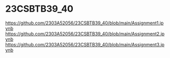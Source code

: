 # 23CSBTB39_40
https://github.com/2303A52056/23CSBTB39_40/blob/main/Assignment1.ipynb
https://github.com/2303A52056/23CSBTB39_40/blob/main/Assignment2.ipynb
https://github.com/2303A52056/23CSBTB39_40/blob/main/Assignment3.ipynb
